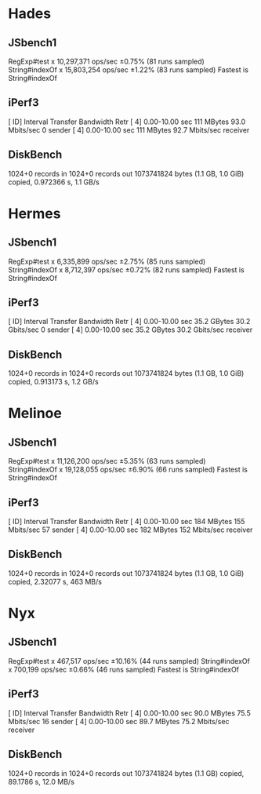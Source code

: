 
Hades
=================

JSbench1
--------

RegExp#test x 10,297,371 ops/sec ±0.75% (81 runs sampled)
String#indexOf x 15,803,254 ops/sec ±1.22% (83 runs sampled)
Fastest is String#indexOf


iPerf3
------

[ ID] Interval           Transfer     Bandwidth       Retr
[  4]   0.00-10.00  sec   111 MBytes  93.0 Mbits/sec    0             sender
[  4]   0.00-10.00  sec   111 MBytes  92.7 Mbits/sec                  receiver


DiskBench
------

1024+0 records in
1024+0 records out
1073741824 bytes (1.1 GB, 1.0 GiB) copied, 0.972366 s, 1.1 GB/s



Hermes
=================

JSbench1
--------

RegExp#test x 6,335,899 ops/sec ±2.75% (85 runs sampled)
String#indexOf x 8,712,397 ops/sec ±0.72% (82 runs sampled)
Fastest is String#indexOf


iPerf3
------

[ ID] Interval           Transfer     Bandwidth       Retr
[  4]   0.00-10.00  sec  35.2 GBytes  30.2 Gbits/sec    0             sender
[  4]   0.00-10.00  sec  35.2 GBytes  30.2 Gbits/sec                  receiver


DiskBench
------

1024+0 records in
1024+0 records out
1073741824 bytes (1.1 GB, 1.0 GiB) copied, 0.913173 s, 1.2 GB/s



Melinoe
=================

JSbench1
--------

RegExp#test x 11,126,200 ops/sec ±5.35% (63 runs sampled)
String#indexOf x 19,128,055 ops/sec ±6.90% (66 runs sampled)
Fastest is String#indexOf


iPerf3
------

[ ID] Interval           Transfer     Bandwidth       Retr
[  4]   0.00-10.00  sec   184 MBytes   155 Mbits/sec   57             sender
[  4]   0.00-10.00  sec   182 MBytes   152 Mbits/sec                  receiver


DiskBench
------

1024+0 records in
1024+0 records out
1073741824 bytes (1.1 GB, 1.0 GiB) copied, 2.32077 s, 463 MB/s



Nyx
=================

JSbench1
--------

RegExp#test x 467,517 ops/sec ±10.16% (44 runs sampled)
String#indexOf x 700,199 ops/sec ±0.66% (46 runs sampled)
Fastest is String#indexOf


iPerf3
------

[ ID] Interval           Transfer     Bandwidth       Retr
[  4]   0.00-10.00  sec  90.0 MBytes  75.5 Mbits/sec   16             sender
[  4]   0.00-10.00  sec  89.7 MBytes  75.2 Mbits/sec                  receiver


DiskBench
------

1024+0 records in
1024+0 records out
1073741824 bytes (1.1 GB) copied, 89.1786 s, 12.0 MB/s


